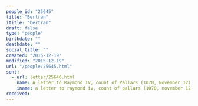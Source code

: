 ```yaml
---
people_id: "25645"
title: "Bertran"
ititle: "bertran"
draft: false
type: "people"
birthdate: ""
deathdate: ""
social_title: ""
created: "2015-12-19"
modified: "2015-12-19"
url: "/people/25645.html"
sent:
  - url: letter/25646.html
    name: A letter to Raymond IV, count of Pallars (1070, November 12)
    iname: a letter to raymond iv, count of pallars (1070, november 12)
received:
---
```

